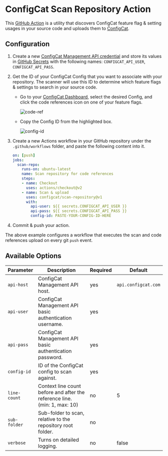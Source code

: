 # ConfigCat Scan Repository Action
This [GitHub Action](https://github.com/features/actions) is a utility that discovers ConfigCat feature flag & setting usages in your source code and uploads them to [ConfigCat](https://configcat.com).

## Configuration
1. Create a new [ConfigCat Management API credential](https://app.configcat.com/my-account/public-api-credentials) and store its values in [GitHub Secrets](https://docs.github.com/en/actions/security-guides/encrypted-secrets#creating-encrypted-secrets-for-a-repository) with the following names: `CONFIGCAT_API_USER`, `CONFIGCAT_API_PASS`.

2. Get the ID of your ConfigCat Config that you want to associate with your repository. The scanner will use this ID to determine which feature flags & settings to search in your source code.
    - Go to your [ConfigCat Dashboard](https://app.configcat.com), select the desired Config, and click the code references icon on one of your feature flags.

      ![code-ref](https://raw.githubusercontent.com/configcat/scan-repository/main/assets/code_ref.png  "code-ref")
    - Copy the Config ID from the highlighted box.

      ![config-id](https://raw.githubusercontent.com/configcat/scan-repository/main/assets/config_id.png  "config-id")

3. Create a new Actions workflow in your GitHub repository under the `.github/workflows` folder, and paste the following content into it.
    ```yaml
    on: [push]
    jobs:
      scan-repo:
        runs-on: ubuntu-latest
        name: Scan repository for code references
        steps:
        - name: Checkout
          uses: actions/checkout@v2
        - name: Scan & upload
          uses: configcat/scan-repository@v1
          with:
            api-user: ${{ secrets.CONFIGCAT_API_USER }}
            api-pass: ${{ secrets.CONFIGCAT_API_PASS }}
            config-id: PASTE-YOUR-CONFIG-ID-HERE
    ```

4. Commit & push your action.

The above example configures a workflow that executes the scan and code references upload on every git `push` event.

## Available Options

| Parameter     | Description                                                                | Required   | Default             |
| ------------- | -------------------------------------------------------------------------- | ---------- | ------------------- |
| `api-host`    | ConfigCat Management API host.                                             | yes        | `api.configcat.com` |
| `api-user`    | ConfigCat Management API basic authentication username.                    | yes        |                     |
| `api-pass`    | ConfigCat Management API basic authentication password.                    | yes        |                     |
| `config-id`   | ID of the ConfigCat config to scan against.                                | yes        |                     |
| `line-count`  | Context line count before and after the reference line. (min: 1, max: 10)  | no         | 5                   |
| `sub-folder`  | Sub-folder to scan, relative to the repository root folder.                | no         |                     |
| `verbose`     | Turns on detailed logging.                                                 | no         | false               |
